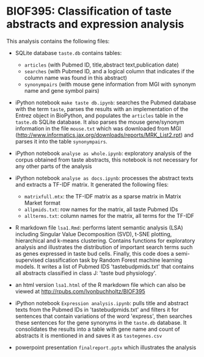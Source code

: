 # BIOF395: Classification of taste abstracts and expression analysis


This analysis contains the following files:

- SQLite database `taste.db` contains tables:
  - `articles` (with Pubmed ID, title,abstract text,publication date)
  - `searches` (with Pubmed ID, and a logical column that indicates if the column name was found in this abstract)
  - `synonympairs` (with mouse gene information from MGI with synonym name and gene symbol pairs)
  
- iPython notebook `make taste db.ipynb`: searches the Pubmed database with the term `taste`, parses the results with an implementation of the Entrez object in BioPython, and populates the `articles` table in the `taste.db` SQLite database. It also parses the mouse gene/synonym information in the file `mouse.txt` which was downloaded from MGI (http://www.informatics.jax.org/downloads/reports/MRK_List2.rpt) and parses it into the table `synonympairs`.
- iPython notebook `analyse as whole.ipynb`: exploratory analysis of the corpus obtained from taste abstracts, this notebook is not necessary for any other parts of the analysis
- iPython notebook `analyse as docs.ipynb`: processes the abstract texts and extracts a TF-IDF matrix. It generated the following files:
  - `matrixfull.mtx`: the TF-IDF matrix as a sparse matrix in Matrix Market format
  - `allpmids.txt`: row names for the matrix, all taste Pubmed IDs
  - `allterms.txt`: column names for the matrix, all terms for the TF-IDF
- R markdown file `lsa1.Rmd`: performs latent semantic analysis (LSA) including Singular Value Decomposition (SVD), t-SNE plotting, hierarchical and k-means clustering. Contains functions for exploratory analysis and illustrates the distribution of important search terms such as genes expressed in taste bud cells. Finally, this code does a semi-supervised classification task by Random Forest machine learning models. It writes a list of Pubmed IDS 'tastebudpmids.txt' that contains all abstracts classified in class J: 'taste bud physiology'.
- an html version `lsa1.html` of the R markdown file which can also be viewed at http://rpubs.com/lvonbuchholtz/BIOF395
- iPython notebook `Expression analysis.ipynb`: pulls title and abstract texts from the Pubmed IDs in 'tastebudpmids.txt' and filters it for sentences that contain variations of the word 'express', then searches these sentences for the gene synonyms in the `taste.db` database. It consolidates the results into a table with gene name and count of abstracts it is mentioned in and saves it as `tastegenes.csv`
- powerpoint presentation `finalreport.pptx` which illustrates the analysis
